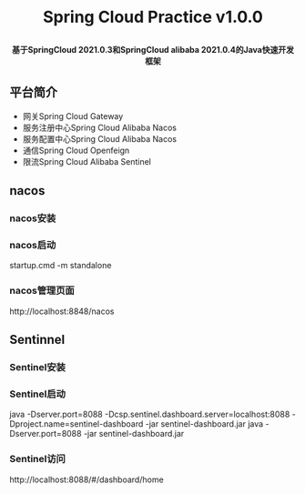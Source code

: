<h1 align="center" style="margin: 30px 0 30px; font-weight: bold;">Spring Cloud Practice v1.0.0</h1>
<h4 align="center">基于SpringCloud 2021.0.3和SpringCloud alibaba 2021.0.4的Java快速开发框架</h4>

## 平台简介

* 网关Spring Cloud Gateway
* 服务注册中心Spring Cloud Alibaba Nacos
* 服务配置中心Spring Cloud Alibaba Nacos
* 通信Spring Cloud Openfeign
* 限流Spring Cloud Alibaba Sentinel

## nacos
### nacos安装

### nacos启动
startup.cmd -m standalone

### nacos管理页面
http://localhost:8848/nacos

## Sentinnel
### Sentinel安装

### Sentinel启动
java -Dserver.port=8088 -Dcsp.sentinel.dashboard.server=localhost:8088 -Dproject.name=sentinel-dashboard -jar sentinel-dashboard.jar
java -Dserver.port=8088 -jar sentinel-dashboard.jar

### Sentinel访问
http://localhost:8088/#/dashboard/home





